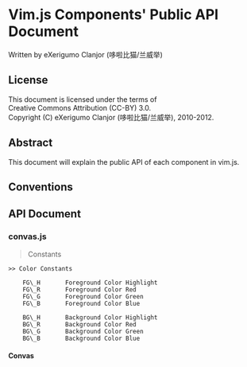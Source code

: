 # Vim.js Components' Public API Document
Written by eXerigumo Clanjor (哆啦比猫/兰威举)<br>

## License
This document is licensed under the terms of<br>
Creative Commons Attribution (CC-BY) 3.0.<br>
Copyright (C) eXerigumo Clanjor (哆啦比猫/兰威举), 2010-2012.

## Abstract
This document will explain the public API of each component in vim.js.

## Conventions
## API Document
### convas.js
> Constants

	>> Color Constants

		FG\_H		Foreground Color Highlight
		FG\_R		Foreground Color Red
		FG\_G		Foreground Color Green
		FG\_B		Foreground Color Blue

		BG\_H		Background Color Highlight
		BG\_R		Background Color Red
		BG\_G		Background Color Green
		BG\_B		Background Color Blue

#### Convas

<!-- vim: ft=markdown noet sts=0 ts=4 sw=4
-->
